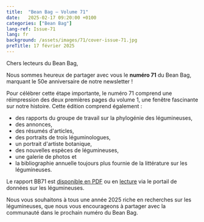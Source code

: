 ```yaml
---
title:  "Bean Bag – Volume 71"
date:   2025-02-17 09:20:00 +0100
categories: ["Bean Bag"]
lang-ref: Issue-71
lang: fr
background: /assets/images/71/cover-issue-71.jpg
preTitle: 17 février 2025
---
```


Chers lecteurs du Bean Bag,

Nous sommes heureux de partager avec vous le **numéro 71** du Bean Bag, marquant le 50e anniversaire de notre newsletter !

Pour célébrer cette étape importante, le numéro 71 comprend une réimpression des deux premières pages du volume 1, une fenêtre fascinante sur notre histoire.
Cette édition comprend également :
- des rapports du groupe de travail sur la phylogénie des légumineuses,
- des annonces,
- des résumés d'articles,
- des portraits de trois léguminologues,
- un portrait d'artiste botanique,
- des nouvelles espèces de légumineuses,
- une galerie de photos et
- la bibliographie annuelle toujours plus fournie de la littérature sur les légumineuses.


Le rapport BB71 est [disponible en PDF](/media/The_BB_Newsletter_Issue71_2024.pdf) ou en [lecture](/beanbag/71/71content/) via le portail de données sur les légumineuses.

Nous vous souhaitons à tous une année 2025 riche en recherches sur les légumineuses, que nous vous encourageons à partager avec la communauté dans le prochain numéro du Bean Bag.